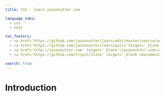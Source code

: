 ```yaml
---
title: CSS - learn.jasonnutter.com

language_tabs:
  - css
  - html

toc_footers:
  - <a href='https://github.com/jasonnutter/learn/edit/master/source/units/css/index.html.md' target='_blank'>Edit this page</a>
  - <a href='https://github.com/jasonnutter/learn/pulls'target='_blank'>Contribute on Github</a>
  - <a href='http://jasonnutter.com' target='_blank'>jasonnutter.com</a>
  - <a href='https://github.com/tripit/slate' target='_blank'>Documentation Powered by Slate</a>

search: true
---
```


# Introduction

